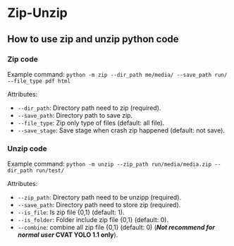 # Zip-Unzip
## How to use zip and unzip python code


### **Zip code**
Example command: `python -m zip --dir_path me/media/ --save_path run/ --file_type pdf html`

Attributes:

* `--dir_path`: Directory path need to zip (required).
* `--save_path`: Directory path to save zip.
* `--file_type`: Zip only type of files (default: all file).
* `--save_stage`: Save stage when crash zip happened (default: not save).


### **Unzip code**
Example command: `python -m unzip --zip_path run/media/media.zip --dir_path run/test/`

Attributes:

* `--zip_path`: Directory path need to be unzipp (required).
* `--save_path`: Directory path need to store zip (required).
* `--is_file`: Is zip file {0,1} (default: 1).
* `--is_folder`: Folder include zip file {0,1} (default: 0).
* `--combine`: combine all zip file {0,1} (default: 0) (**_Not recommend for normal user_ CVAT YOLO 1.1 only**).
